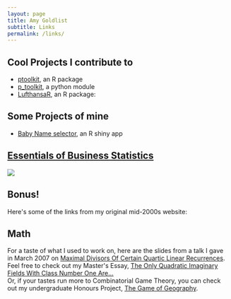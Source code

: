 ```yaml
---
layout: page
title: Amy Goldlist
subtitle: Links
permalink: /links/
---
```



## Cool Projects I contribute to
  -  [ptoolkit](https://github.com/UBC-MDS/ptoolkit), an R package
  - [p_toolkit](https://github.com/UBC-MDS/p_toolkit_Python), a python module
  - [LufthansaR](https://github.com/peter0083/LufthansaR), an R package:

## Some Projects of mine
  - [Baby Name selector](https://goldlist.shinyapps.io/Baby_Name_Visualizer/), an R shiny app


##  [Essentials of Business Statistics](http://wileyplus.wiley.com/essentials-of-business-statistics-canadian-edition/)

![](../images/essentials.jpg)



## Bonus!

Here's some of the links from my original mid-2000s website:

## Math


For a taste of what I used to work on, here are the slides from a talk I gave in March 2007 on <a href="Recurrencetalk.pdf"> Maximal Divisors Of Certain Quartic Linear Recurrences</a>.<br>  Feel free to check out my Master's Essay, <a href="classnumber.pdf">The Only Quadratic Imaginary Fields With Class Number One Are...</a> <BR>
Or, if your tastes run more to Combinatorial Game Theory, you can check out my undergraduate Honours Project, <a href="games.pdf">The Game of Geography</a>.
